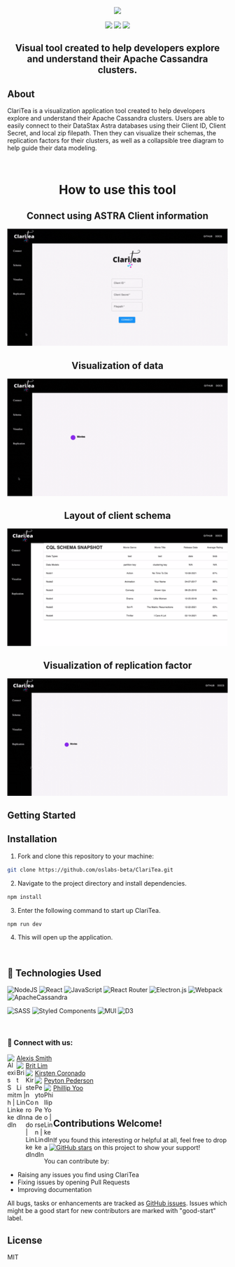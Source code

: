 <p  align="center"><img  src="https://media.giphy.com/media/LnXpLY2qvtU17H5EQD/giphy.gif"></p>
<p  align="center">
<img  src="https://img.shields.io/badge/License-MIT-blue"/>
<img  src="https://img.shields.io/badge/PRs-Welcome-blue"/>
<img  src="https://img.shields.io/badge/Contributions-Welcome-blue"/>
</p>

<h2  align="center">Visual tool created to help developers explore and understand their Apache Cassandra clusters.</h2>

## About 

ClariTea is a visualization application tool created to help developers explore and understand their Apache Cassandra clusters.  Users are able to easily connect to their DataStax Astra databases using their Client ID, Client Secret, and local zip filepath.  Then they can visualize their schemas, the replication factors for their clusters, as well as a collapsible tree diagram to help guide their data modeling.

<br/>

<h1 align="center">How to use this tool</h1>
<h2 align="center">Connect using ASTRA Client information</h2>
<p  align="center"><img  src="https://raw.githubusercontent.com/oslabs-beta/ClariTea/a463a423b7fecb73af25173a474642ea1541292c/src/components/assets/ConnectForm%20(1130%20x%20600%20px).gif"></p>
<h2 align="center">Visualization of data</h2>
<p  align="center"><img  src="https://raw.githubusercontent.com/oslabs-beta/ClariTea/a463a423b7fecb73af25173a474642ea1541292c/src/components/assets/Visualize%20(1130%20x%20600%20px).gif"></p>
<h2 align="center">Layout of client schema</h2>
<p  align="center"><img  src="https://raw.githubusercontent.com/oslabs-beta/ClariTea/a463a423b7fecb73af25173a474642ea1541292c/src/components/assets/Schema%20(1130%20x%20600%20px).png"></p>
<h2 align="center">Visualization of replication factor</h2>
<p  align="center"><img  src="https://raw.githubusercontent.com/oslabs-beta/ClariTea/a463a423b7fecb73af25173a474642ea1541292c/src/components/assets/Replication%20(1130%20x%20600%20px).gif"></p>

## Getting Started

## Installation

1. Fork and clone this repository to your machine:
```sh
git clone https://github.com/oslabs-beta/ClariTea.git
```
2. Navigate to the project directory and install dependencies.
```sh
npm install
```
3. Enter the following command to start up ClariTea.
```sh
npm run dev
```
4. This will open up the application.

<br />

## 💼 Technologies Used

![NodeJS](https://img.shields.io/badge/node.js-6DA55F?style=for-the-badge&logo=node.js&logoColor=white)
![React](https://img.shields.io/badge/react-%2320232a.svg?style=for-the-badge&logo=react&logoColor=%2361DAFB)
![JavaScript](https://img.shields.io/badge/javascript-%23323330.svg?style=for-the-badge&logo=javascript&logoColor=%23F7DF1E)
![React Router](https://img.shields.io/badge/React_Router-CA4245?style=for-the-badge&logo=react-router&logoColor=white)
![Electron.js](https://img.shields.io/badge/Electron-191970?style=for-the-badge&logo=Electron&logoColor=white)
![Webpack](https://img.shields.io/badge/webpack-%238DD6F9.svg?style=for-the-badge&logo=webpack&logoColor=black)
![ApacheCassandra](https://img.shields.io/badge/cassandra-%231287B1.svg?style=for-the-badge&logo=apache-cassandra&logoColor=white)

 
![SASS](https://img.shields.io/badge/SASS-hotpink.svg?style=for-the-badge&logo=SASS&logoColor=white)
![Styled Components](https://img.shields.io/badge/styled--components-DB7093?style=for-the-badge&logo=styled-components&logoColor=white)
![MUI](https://img.shields.io/badge/MUI-%230081CB.svg?style=for-the-badge&logo=material-ui&logoColor=white)
![D3](https://camo.githubusercontent.com/b6bc98f08c1372a51191e0e6b4fb7671c8f8980243646b7cedb6c4a5239611b1/68747470733a2f2f696d672e736869656c64732e696f2f62616467652f44332e6a732532302d2532334244353335302e7376673f267374796c653d666f722d7468652d6261646765266c6f676f3d44332e6a73266c6f676f436f6c6f723d463941303343)
 
</br>

### 🤝 Connect with us:
[Alexis Smith](https://github.com/lexlexsquared) <a href="https://www.linkedin.com/in/atsmith29/"><img align="left" src="https://raw.githubusercontent.com/yushi1007/yushi1007/main/images/linkedin.svg" alt="Alexis Smith | LinkedIn" width="21px"/></a></br>
[Brit Lim](https://github.com/britlim)<a href="https://www.linkedin.com/in/brit-lim/"><img align="left" src="https://raw.githubusercontent.com/yushi1007/yushi1007/main/images/linkedin.svg" alt="Brit Lim | LinkedIn" width="21px"/></a></br>
[Kirsten Coronado](https://github.com/helloblair) <a href="https://www.linkedin.com/in/kirstencoronado/"><img align="left" src="https://raw.githubusercontent.com/yushi1007/yushi1007/main/images/linkedin.svg" alt="Kirsten Coronado | LinkedIn" width="21px"/></a></br>
[Peyton Pederson](https://github.com/peyton333) <a href="https://www.linkedin.com/in/peyton-pedersen-b6019a1a6/"><img align="left" src="https://raw.githubusercontent.com/yushi1007/yushi1007/main/images/linkedin.svg" alt="Peyton Pedersen | LinkedIn" width="21px"/></a></br>
 [Phillip Yoo](https://github.com/yoophillip) <a href="https://www.linkedin.com/in/phillipyoo218"><img align="left" src="https://raw.githubusercontent.com/yushi1007/yushi1007/main/images/linkedin.svg" alt="Phillip Yoo | LinkedIn" width="21px"/></a></br>


</br>

## Contributions Welcome!

If you found this interesting or helpful at all, feel free to drop a [![GitHub stars](https://img.shields.io/github/stars/oslabs-beta/clariTea?style=social&label=Star&)](https://github.com/oslabs-beta/clariTea/stargazers) on this project to show your support!

You can contribute by:

* Raising any issues you find using ClariTea
* Fixing issues by opening Pull Requests
* Improving documentation

All bugs, tasks or enhancements are tracked as <a href="https://github.com/oslabs-beta/ClariTea/issues">GitHub issues</a>. Issues which might be a good start for new contributors are marked with "good-start" label.

## License
MIT
